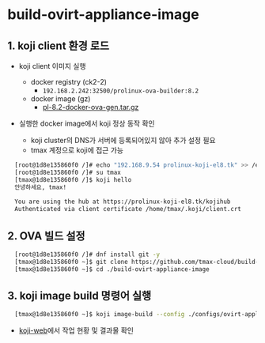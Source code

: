 # build-ovirt-appliance-image

## 1. koji client 환경 로드
* koji client 이미지 실행
  * docker registry (ck2-2)
    * `192.168.2.242:32500/prolinux-ova-builder:8.2`
  * docker image (gz)
    * [pl-8.2-docker-ova-gen.tar.gz](http://192.168.2.136/prolinux/8.2/images/pl-8.2-docker-ova-gen.tar.gz)

* 실행한 docker image에서 koji 정상 동작 확인
  * koji cluster의 DNS가 서버에 등록되어있지 않아 추가 설정 필요
  * tmax 계정으로 koji에 접근 가능
```bash
  [root@1d8e135860f0 /]# echo "192.168.9.54 prolinux-koji-el8.tk" >> /etc/hosts
  [root@1d8e135860f0 /]# su tmax
  [tmax@1d8e135860f0 /]$ koji hello
  안녕하세요, tmax!
  
  You are using the hub at https://prolinux-koji-el8.tk/kojihub
  Authenticated via client certificate /home/tmax/.koji/client.crt
```
## 2. OVA 빌드 설정
```bash
  [root@1d8e135860f0 /]# dnf install git -y
  [tmax@1d8e135860f0 ~]$ git clone https://github.com/tmax-cloud/build-ovirt-appliance-image.git
  [tmax@1d8e135860f0 ~]$ cd ./build-ovirt-appliance-image
```

## 3. koji image build 명령어 실행
```bash
  [tmax@1d8e135860f0 ~]$ koji image-build --config ./configs/ovirt-appliance-koji.cfg --scratch
```
* [koji-web](192.168.9.54/koji)에서 작업 현황 및 결과물 확인



